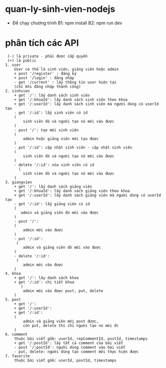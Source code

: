 # quan-ly-sinh-vien-nodejs

- Để chạy chương trình
  B1: npm install
  B2: npm run dev

# phân tích các API
     (-) là private - phải được cấp quyền
     (+) là public
    1. user
        User có thể là sinh viên, giảng viên hoặc admin
        + post '/register' : đăng ký
        + post '/login' : đăng nhập
        - get '/current' : lấy thông tin user hiện tại
        (chỉ khi đăng nhập thành công)
    2. sinhvien
        + get '/': lấy danh sách sinh viên
        + get '/:khoaId': lấy danh sách sinh viên theo khoa
        + get '/:userId': lấy danh sách sinh viên mà người dùng có userId tạo
        - get '/:id': lấy sinh viên có id
        (
            sinh viên đó và người tạo nó mới vào được
        )
        - post '/': tạo mới sinh viên
        (
            admin hoặc giảng viên mới tạo được
        )
        - put '/:id': cập nhật sinh viên - cập nhật sinh viên
        (
            sinh viên đó và người tạo nó mới vào được
        )
        - delete '/:id': xóa sinh viên có id
          (
            sinh viên đó và người tạo nó mới vào được
        )
    3. giangvien
        + get '/': lấy danh sách giảng viên
        + get '/:khoaId': lấy danh sách giảng viên theo khoa
        + get '/:userId': lấy danh sách giảng viên mà người dùng có userId tạo
        - get '/:id': lấy giảng viên có id
        (
           admin và giảng viên đó mới vào được
        )
        - post '/': 
        (
            admin mới vào được
        )
        - put '/:id':
         (
            admin và giảng viên đó mới vào được
        )
        - delete '/:id':
         (
            admin mới vào được
        )
    4. khoa 
        + get '/': lây danh sách khoa 
        + get '/:id': chi tiết khoa 
           (
            admin mới vào được post, put, delete 
        ) 
    5. post 
        + get '/':
        + get '/:userId':
        + get '/:id':
        (
            admin và giảng viên mới post được,
            còn put, delete thì chỉ người tạo nó mới đc
        )
    6. comment 
        thuộc bài viết gồm: userId, repCommentId, postId, timestamps
        + get '/:postId': lấy tất cả comment của bài viết 
        - post '/:postId': người dùng comment vào bài viết 
        - put, delete: người dùng tạo comment mới thực hiện được
    7. favorite 
        thuộc bài viết gồm: userId, postId, timestamps
